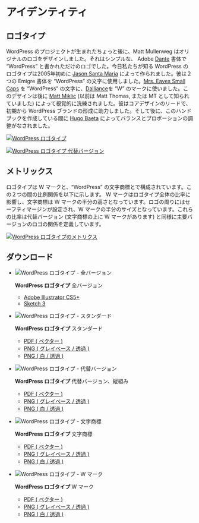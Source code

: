 <!-- 
# Identity
 -->
# アイデンティティ

<!-- 
## Logotype
 -->
## ロゴタイプ

<!-- 
Shortly after the WordPress project was born, Matt Mullenweg designed the original logo; it was simply the word “WordPress” set in the Adobe [Dante](https://www.myfonts.com/fonts/adobe/dante/) typeface. The WordPress logotype as we know it today was created in early 2005 by [Jason Santa Maria](http://jasonsantamaria.com/). He used two Emigre typefaces: [Mrs. Eaves Small Caps](http://www.myfonts.com/fonts/emigre/mrs-eaves-ot/small-caps-ot/ "Emigre: Mrs. Eaves Small Caps") for the “WordPress” text, and [Dalliance](http://www.myfonts.com/fonts/emigre/dalliance-ot/roman/glyphs.html#glyphs/322943/77 "Emigre: Dalliance") as influence for the “W” mark. The design was later visually refined by [Matt Miklic](http://mattmiklic.com/) (formerly known as Matt Thomas, or MT) — the core design lead, who helped shape the WordPress brand from early on, and later further adjusted for balance and proportions by [Hugo Baeta](http://hugobaeta.com), during the creation of this Handbook.
 -->
WordPress のプロジェクトが生まれたちょっと後に、Matt Mullenweg はオリジナルのロゴをデザインしました。それはシンプルな、 Adobe [Dante](https://www.myfonts.com/fonts/adobe/dante/) 書体で “WordPress” と書かれただけのロゴでした。今日私たちが知る WordPress のロゴタイプは2005年初めに [Jason Santa Maria](http://jasonsantamaria.com/) によって作られました。彼は２つの Emigre 書体を “WordPress” の文字に使用しました。[Mrs. Eaves Small Caps](http://www.myfonts.com/fonts/emigre/mrs-eaves-ot/small-caps-ot/ "Emigre: Mrs. Eaves Small Caps") を “WordPress” の文字に、[Dalliance](http://www.myfonts.com/fonts/emigre/dalliance-ot/roman/glyphs.html#glyphs/322943/77 "Emigre: Dalliance")を “W” のマークに使いました。このデザインは後に [Matt Miklic](http://mattmiklic.com/) (以前は Matt Thomas, または MT として知られていました) によって視覚的に洗練されました。彼はコアデザインのリードで、初期から WordPress ブランドの形成に助力しました。そして後に、このハンドブックを作成している間に [Hugo Baeta](http://hugobaeta.com) によってバランスとプロポーションの調整がなされました。

<!-- 
[![WordPress Logotype](https://i1.wp.com/make.wordpress.org/design/files/2015/02/logotype-01-standard.png?resize=776%2C263&ssl=1)](https://i1.wp.com/make.wordpress.org/design/files/2015/02/logotype-01-standard.png?ssl=1)
 -->
[![WordPress ロゴタイプ](https://i1.wp.com/make.wordpress.org/design/files/2015/02/logotype-01-standard.png?resize=776%2C263&ssl=1)](https://i1.wp.com/make.wordpress.org/design/files/2015/02/logotype-01-standard.png?ssl=1)

<!-- 
[![WordPress Logotype Alternative](https://i2.wp.com/make.wordpress.org/design/files/2015/02/logotype-01-alternative.png?resize=776%2C420&ssl=1)](https://i2.wp.com/make.wordpress.org/design/files/2015/02/logotype-01-alternative.png?ssl=1)
 -->
[![WordPress ロゴタイプ 代替バージョン](https://i2.wp.com/make.wordpress.org/design/files/2015/02/logotype-01-alternative.png?resize=776%2C420&ssl=1)](https://i2.wp.com/make.wordpress.org/design/files/2015/02/logotype-01-alternative.png?ssl=1)

<!-- 
## Metrics
 -->
## メトリックス

<!-- 
The Logotype is composed of the W mark, and the “WordPress” wordmark. The proportional relationship between the two are demonstrated below. The W mark dictates the set of proportions for the whole logotype, and the wordmark is half the height of the W mark. There is a set safety margin around the logo, that measures half the size of the W mark. These proportions define the relationship of the logo in the main version as well as the alternate version (the one with the W mark on top of the wordmark).
 -->
ロゴタイプは W マークと、“WordPress” の文字商標とで構成されています。この２つの間の比例関係を以下に示します。 W マークはロゴタイプ全体の比率に影響し、文字商標は W マークの半分の高さとなっています。ロゴの周りにはセーフティマージンが設定され、W マークの半分のサイズとなっています。これらの比率は代替バージョン (文字商標の上に W マークがあります) と同様に主要バージョンのロゴの関係を定義しています。

<!-- 
[![WordPress Logotype Metrics](https://i0.wp.com/make.wordpress.org/design/files/2015/02/logotype-02-metrics.png?resize=776%2C665&ssl=1)](https://i0.wp.com/make.wordpress.org/design/files/2015/02/logotype-02-metrics.png?ssl=1)
 -->
[![WordPress ロゴタイプのメトリクス](https://i0.wp.com/make.wordpress.org/design/files/2015/02/logotype-02-metrics.png?resize=776%2C665&ssl=1)](https://i0.wp.com/make.wordpress.org/design/files/2015/02/logotype-02-metrics.png?ssl=1)

<!-- 
## Downloads
-->
## ダウンロード

<!-- 
*   ![WordPress Logotypes - All Versions](https://i0.wp.com/make.wordpress.org/design/files/2015/02/wordpress-logotype-allversions-download.png?w=776&ssl=1)    
    
    **WordPress Logotypes** All Versions
    
    *   [Adobe Illustrator CS5+](https://make.wordpress.org/design/files/2016/09/WordPress-logotype-all.ai_.zip)
    *   [Sketch 3](https://make.wordpress.org/design/files/2016/09/WordPress-logotype-all.sketch.zip)
*   ![WordPress Logotype - Standard](https://i0.wp.com/make.wordpress.org/design/files/2015/02/wordpress-logotype-standard-download.png?w=776&ssl=1)
    
    **WordPress Logotype** Standard
    
    *   [PDF (Vector)](https://make.wordpress.org/design/files/2016/09/WordPress-logotype-standard.pdf)
    *   [PNG (BaseGray/transparent)](https://make.wordpress.org/design/files/2016/09/WordPress-logotype-standard.png)
    *   [PNG (White/transparent)](https://make.wordpress.org/design/files/2016/09/WordPress-logotype-standard-white.png)
*   ![WordPress Logotype - Alternative](https://i0.wp.com/make.wordpress.org/design/files/2015/02/wordpress-logotype-alternative-download.png?w=776&ssl=1)
    
    **WordPress Logotype** Alternative, vertical arrangement
    
    *   [PDF (Vector)](https://make.wordpress.org/design/files/2016/09/WordPress-logotype-alternative.pdf)
    *   [PNG (BaseGray/transparent)](https://make.wordpress.org/design/files/2016/09/WordPress-logotype-alternative.png)
    *   [PNG (White/transparent)](https://make.wordpress.org/design/files/2016/09/WordPress-logotype-alternative-white.png)
*   ![WordPress Logotype - Word Mark](https://i2.wp.com/make.wordpress.org/design/files/2015/02/wordpress-logotype-wordmark-download.png?w=776&ssl=1)
    
    **WordPress Logotype** Word Mark
    
    *   [PDF (Vector)](https://make.wordpress.org/design/files/2016/09/WordPress-logotype-wordmark.pdf)
    *   [PNG (BaseGray/transparent)](https://make.wordpress.org/design/files/2016/09/WordPress-logotype-wordmark.png)
    *   [PNG (White/transparent)](https://make.wordpress.org/design/files/2016/09/WordPress-logotype-wordmark-white.png)
*   ![WordPress Logotype - W Mark](https://i0.wp.com/make.wordpress.org/design/files/2015/02/wordpress-logotype-wmark-download.png?w=776&ssl=1)
    
    **WordPress Logotype** W Mark
    
    *   [PDF (Vector)](https://make.wordpress.org/design/files/2016/09/WordPress-logotype-wmark.pdf)
    *   [PNG (BaseGray/transparent)](https://make.wordpress.org/design/files/2016/09/WordPress-logotype-wmark.png)
    *   [PNG (White/transparent)](https://make.wordpress.org/design/files/2016/09/WordPress-logotype-wmark-white.png)
-->
*   ![WordPress ロゴタイプ - 全バージョン](https://i2.wp.com/make.wordpress.org/design/files/2015/02/wordpress-logotype-allversions-download.png?w=776&ssl=1)
    
    **WordPress ロゴタイプ** 全バージョン
    
    *   [Adobe Illustrator CS5+](https://make.wordpress.org/design/files/2016/09/WordPress-logotype-all.ai_.zip)
    *   [Sketch 3](https://make.wordpress.org/design/files/2016/09/WordPress-logotype-all.sketch.zip)
*   ![WordPress ロゴタイプ - スタンダード](https://i0.wp.com/make.wordpress.org/design/files/2015/02/wordpress-logotype-standard-download.png?w=776&ssl=1)
    
    **WordPress ロゴタイプ** スタンダード
    
    *   [PDF ( ベクター )](https://make.wordpress.org/design/files/2016/09/WordPress-logotype-standard.pdf)
    *   [PNG ( グレイベース / 透過 )](https://make.wordpress.org/design/files/2016/09/WordPress-logotype-standard.png)
    *   [PNG ( 白 / 透過 )](https://make.wordpress.org/design/files/2016/09/WordPress-logotype-standard-white.png)
*   ![WordPress ロゴタイプ - 代替バージョン](https://i0.wp.com/make.wordpress.org/design/files/2015/02/wordpress-logotype-alternative-download.png?w=776&ssl=1)
    
    **WordPress ロゴタイプ** 代替バージョン、縦組み
    
    *   [PDF ( ベクター )](https://make.wordpress.org/design/files/2016/09/WordPress-logotype-alternative.pdf)
    *   [PNG ( グレイベース / 透過 )](https://make.wordpress.org/design/files/2016/09/WordPress-logotype-alternative.png)
    *   [PNG ( 白 / 透過 )](https://make.wordpress.org/design/files/2016/09/WordPress-logotype-alternative-white.png)
*   ![WordPress ロゴタイプ - 文字商標](https://i0.wp.com/make.wordpress.org/design/files/2015/02/wordpress-logotype-wordmark-download.png?w=776&ssl=1)
    
    **WordPress ロゴタイプ** 文字商標
    
    *   [PDF ( ベクター )](https://make.wordpress.org/design/files/2016/09/WordPress-logotype-wordmark.pdf)
    *   [PNG ( グレイベース / 透過 )](https://make.wordpress.org/design/files/2016/09/WordPress-logotype-wordmark.png)
    *   [PNG ( 白 / 透過 )](https://make.wordpress.org/design/files/2016/09/WordPress-logotype-wordmark-white.png)
*   ![WordPress ロゴタイプ - W マーク](https://i0.wp.com/make.wordpress.org/design/files/2015/02/wordpress-logotype-wmark-download.png?w=776&ssl=1)
    
    **WordPress ロゴタイプ** W マーク
    
    *   [PDF ( ベクター )](https://make.wordpress.org/design/files/2016/09/WordPress-logotype-wmark.pdf)
    *   [PNG ( グレイベース / 透過 )](https://make.wordpress.org/design/files/2016/09/WordPress-logotype-wmark.png)
    *   [PNG ( 白 / 透過 )](https://make.wordpress.org/design/files/2016/09/WordPress-logotype-wmark-white.png)
